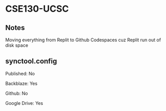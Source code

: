 # CSE130-UCSC

## Notes

Moving everything from Replit to Github Codespaces cuz Replit run out of disk space

## synctool.config

Published: No

Backblaze: Yes

Github: No

Google Drive: Yes
